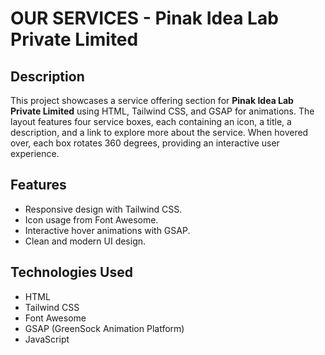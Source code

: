 # OUR SERVICES - Pinak Idea Lab Private Limited

## Description

This project showcases a service offering section for **Pinak Idea Lab Private Limited** using HTML, Tailwind CSS, and GSAP for animations. The layout features four service boxes, each containing an icon, a title, a description, and a link to explore more about the service. When hovered over, each box rotates 360 degrees, providing an interactive user experience.

## Features

- Responsive design with Tailwind CSS.
- Icon usage from Font Awesome.
- Interactive hover animations with GSAP.
- Clean and modern UI design.

## Technologies Used

- HTML
- Tailwind CSS
- Font Awesome
- GSAP (GreenSock Animation Platform)
- JavaScript
